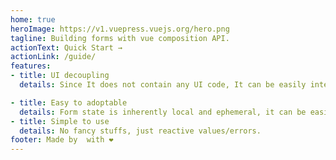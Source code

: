 ```yaml
---
home: true
heroImage: https://v1.vuepress.vuejs.org/hero.png
tagline: Building forms with vue composition API.
actionText: Quick Start →
actionLink: /guide/
features:
- title: UI decoupling
  details: Since It does not contain any UI code, It can be easily integrated with other UI libraries.

- title: Easy to adoptable
  details: Form state is inherently local and ephemeral, it can be easily adopted.
- title: Simple to use
  details: No fancy stuffs, just reactive values/errors.
footer: Made by  with ❤️
---
```


<demo 
  default-url="https://codesandbox.io/embed/vue-hooks-form-demo-lqtp0?autoresize=1&fontsize=14&hidenavigation=1&module=%2Fsrc%2FApp.vue&theme=dark&view=preview" 
  height="550px"
/>

